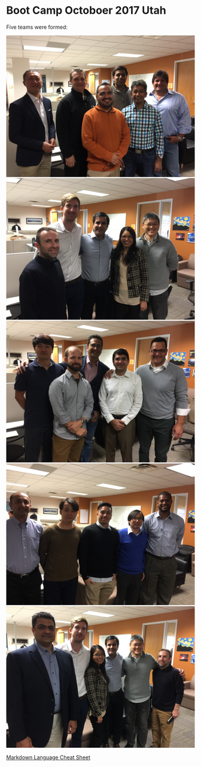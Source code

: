 # Boot Camp Octoboer 2017 Utah
Five teams were formed:

![](img/IMG_1281.JPG)
![](img/IMG_1283.JPG)
![](img/IMG_1285.JPG)
![](img/IMG_1287.JPG)
![](img/IMG_1289.JPG)

<a href="https://github.com/adam-p/markdown-here/wiki/Markdown-Cheatsheet" target="_blank">Markdown Language Cheat Sheet</a>
